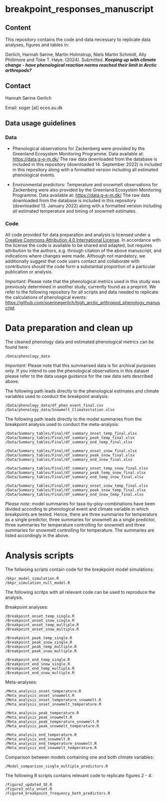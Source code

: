 # breakpoint_responses_manuscript

## Content
This repository contains the code and data necessary to replicate data analyses, figures and tables in:

Gerlich, Hannah Sørine, Martin Holmstrup, Niels Martin Schmidt, Ally Phillimore and Toke T. Høye. (2024). Submitted. ***Keeping up with climate change - have phenological reaction norms reached their limit in Arctic arthropods?***

## Contact
Hannah Sørine Gerlich

Email: soger [at] ecos.au.dk

## Data usage guidelines

### Data

- Phenological observations for Zackenberg were provided by the Greenland Ecosystem Monitoring Programme. Data available at: https://data.g-e-m.dk/ The raw data downloaded from the database is included in this repository (downloaded 14. September 2022) is included in this repository along with a formatted version including all estimated phenological events.

- Environmental predictors: Temperature and snowmelt observations for Zackenberg were also provided by the Greenland Ecosystem Monitoring Programme. Data available at: https://data.g-e-m.dk/ The raw data downloaded from the database is included in this repository (downloaded 13. January 2022) along with a formatted version including all estimated temperature and timing of snowmelt estimates.

### Code 
All code provided for data preparation and analysis is licensed under a [Creative Commons Attribution 4.0 International License](http://creativecommons.org/licenses/by/4.0/). In accordance with the license the code is available to be shared and adapted, but requires attribution to the authors, e.g. through citation of the above manuscript, and indications where changes were made. Although not mandatory, we additionally suggest that code users contact and collaborate with contributors should the code form a substantial proportion of a particular publication or analysis.

*Important:* Please note that the phenological metrics used in this study was previously determined in another study, currently found as a preprint. We refer to the following repository for all scripts and data needed to replicate the calculations of phenological events: https://github.com/soerinegerlich/high_arctic_arthropod_phenology_manuscript 

# Data preparation and clean up
The cleaned phenology data and estimated phenological metrics can be found here:

```
/Data/phenology_data

```

*Important:* Please note that this summarised data is for archival purposes only. If you intend to use the phenological observations in this dataset please refer to the data usage guidance for the raw data sets described above. 

The following path leads directly to the phenological estimates and climate variables used to conduct the breakpoint analysis:

```
/Data/phenology_data/df_phen_event_final.csv
/Data/phenology_data/Snowmelt_Climatestation.xlsx

```

The following path leads directly to the model summaries from the breakpoint analysis used to conduct the meta-analysis:

```
/Data/Summary_tables/Final/df_summary_onset_temp_final.xlsx
/Data/Summary_tables/Final/df_summary_peak_temp_final.xlsx
/Data/Summary_tables/Final/df_summary_end_temp_final.xlsx

/Data/Summary_tables/Final/df_summary_onset_snow_final.xlsx
/Data/Summary_tables/Final/df_summary_peak_snow_final.xlsx
/Data/Summary_tables/Final/df_summary_end_snow_final.xlsx

/Data/Summary_tables/Final/df_summary_onset_temp_snow_final.xlsx
/Data/Summary_tables/Final/df_summary_peak_temp_snow_final.xlsx
/Data/Summary_tables/Final/df_summary_end_temp_snow_final.xlsx

/Data/Summary_tables/Final/df_summary_onset_snow_temp_final.xlsx
/Data/Summary_tables/Final/df_summary_peak_snow_temp_final.xlsx
/Data/Summary_tables/Final/df_summary_end_snow_temp_final.xlsx

```

*Please note:* model summaries for taxa-by-ploy-combinations have been divided according to phenological event and climate variable in which breakpoints are tested. Hence, there are three summaries for temperature as a single predictor, three summaries for snowmelt as a single predictor, three summaries for temperature controlling for snowmelt and three summaries for snowmelt controlling for temperature. The summaries are listed accordingly in the above.

# Analysis scripts

The follwoing scripts contain code for the breakpoint model simulations:

```
/bkpr_model_simulation.R
/bkpr_simulation_null_model.R

```

The following scritps with all relevant code can be used to reproduce the analysis.

Breakpoint analyses:

```
/Breakpoint_onset_temp_single.R
/Breakpoint_onset_snow_single.R
/Breakpoint_onset_temp_multiple.R
/Breakpoint_onset_snow_multiple.R

/Breakpoint_peak_temp_single.R
/Breakpoint_peak_snow_single.R
/Breakpoint_peak_temp_multiple.R
/Breakpoint_peak_snow_multiple.R

/Breakpoint_end_temp_single.R
/Breakpoint_end_snow_single.R
/Breakpoint_end_temp_multiple.R
/Breakpoint_end_snow_multiple.R

```

Meta-analyses:

```
/Meta_analysis_onset_temperature.R
/Meta_analysis_onset_snowmelt.R
/Meta_analysis_onset_temperature_snowmelt.R
/Meta_analysis_onset_snowmelt_temperature.R

/Meta_analysis_peak_temperature.R
/Meta_analysis_peak_snowmelt.R
/Meta_analysis_peak_temperature_snowmelt.R
/Meta_analysis_peak_snowmelt_temperature.R

/Meta_analysis_end_temperature.R
/Meta_analysis_end_snowmelt.R
/Meta_analysis_end_temperature_snowmelt.R
/Meta_analysis_end_snowmelt_temperature.R

```

Comparison between models containing one and both climate variables:

```
/Model_comparison_single_multiple_predictors.R

```

The following R scripts contains relevant code to replicate figures 2 - 4:

```
/Figure2_updated_SE.R
/Figure3_only_onset.R
/Figure4_breakpoint_frequency_both_predictors.R

```